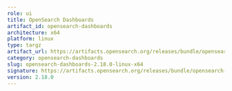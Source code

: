 ```yaml
---
role: ui
title: OpenSearch Dashboards
artifact_id: opensearch-dashboards
architecture: x64
platform: linux
type: targz
artifact_url: https://artifacts.opensearch.org/releases/bundle/opensearch-dashboards/2.18.0/opensearch-dashboards-2.18.0-linux-x64.tar.gz
category: opensearch-dashboards
slug: opensearch-dashboards-2.18.0-linux-x64
signature: https://artifacts.opensearch.org/releases/bundle/opensearch-dashboards/2.18.0/opensearch-dashboards-2.18.0-linux-x64.tar.gz.sig
version: 2.18.0
---
```


